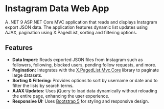 # Instagram Data Web App

A .NET 9 ASP.NET Core MVC application that reads and displays Instagram export JSON data. The application features dynamic list updates using AJAX, pagination using X.PagedList, sorting and filtering options.

## Features

- **Data Import:** Reads exported JSON files from Instagram such as followers, following, blocked users, pending follow requests, and more.
- **Pagination:** Integrates with the [X.PagedList.Mvc.Core](https://github.com/dncuug/X.PagedList) library to paginate large datasets.
- **Sorting & Filtering:** Provides options to sort by username or date and to filter the lists by search terms.
- **AJAX Updates:** Uses jQuery to load data dynamically without reloading the entire page, enhancing the user experience.
- **Responsive UI:** Uses [Bootstrap 5](https://getbootstrap.com/) for styling and responsive design.
